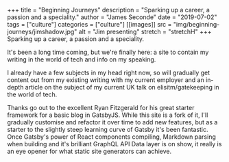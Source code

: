 +++
title = "Beginning Journeys"
description = "Sparking up a career, a passion and a speciality."
author = "James Seconde"
date = "2019-07-02"
tags = ["culture"]
categories = ["culture"]
[[images]]
  src = "img/beginning-journeys/jimshadow.jpg"
  alt = "Jim presenting"
  stretch = "stretchH"
+++
Sparking up a career, a passion and a speciality.
<!--more-->
It's been a long time coming, but we're finally here: a site to contain my writing in the world of tech and info on my speaking.

I already have a few subjects in my head right now, so will gradually get content out from my existing writing with my current employer and an in-depth article on the subject of my current UK talk on elisitm/gatekeeping in the world of tech.

Thanks go out to the excellent Ryan Fitzgerald for his great starter framework for a basic blog in GatsbyJS. While this site is a fork of it, I'll gradually customise and refactor it over time to add new features, but as a starter to the slightly steep learning curve of Gatsby it's been fantastic. Once Gatsby's power of React components compiling, Markdown parsing when building and it's brilliant GraphQL API Data layer is on show, it really is an eye opener for what static site generators can achieve.

